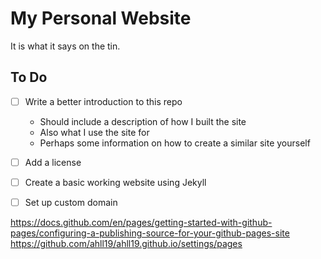 # My Personal Website
It is what it says on the tin.

## To Do
- [ ] Write a better introduction to this repo
  - Should include a description of how I built the site
  - Also what I use the site for
  - Perhaps some information on how to create a similar site yourself
- [ ] Add a license
- [ ] Create a basic working website using Jekyll
- [ ] Set up custom domain


https://docs.github.com/en/pages/getting-started-with-github-pages/configuring-a-publishing-source-for-your-github-pages-site
https://github.com/ahll19/ahll19.github.io/settings/pages